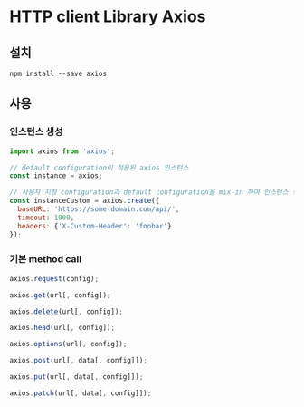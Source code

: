 # HTTP client Library Axios

## 설치

`npm install --save axios`

## 사용

### 인스턴스 생성

```js
import axios from 'axios';

// default configuration이 적용된 axios 인스턴스
const instance = axios;

// 사용자 지정 configuration과 default configuration을 mix-in 하여 인스턴스 생성
const instanceCustom = axios.create({
  baseURL: 'https://some-domain.com/api/',
  timeout: 1000,
  headers: {'X-Custom-Header': 'foobar'}
});
```

### 기본 method call

```js
axios.request(config);

axios.get(url[, config]);

axios.delete(url[, config]);

axios.head(url[, config]);

axios.options(url[, config]);

axios.post(url[, data[, config]]);

axios.put(url[, data[, config]]);

axios.patch(url[, data[, config]]);
```
